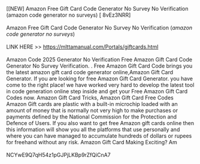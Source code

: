 [[NEW] Amazon Free Gift Card Code Generator No Survey No Verification (amazon code generator no surveys) [ 8vEz3NRR]
<br>
<br>Amazon Free Gift Card Code Generator No Survey No Verification (*amazon code generator no surveys*)
<br>
<br>LINK HERE >> https://mlttamanual.com/Portals/giftcards.html
<br>
<br>Amazon Code 2025 Generator No Verification Free Amazon Gift Card Code Generator No Survey Verification. . Free Amazon Gift Card Code brings you the latest amazon gift card code generator online,Amazon Gift Card Generator.  If you are looking for free Amazon Gift Card Generator.  you have come to the right place! we have worked very hard to develop the latest tool in code generation online step inside and get your Free Amazon Gift Card Codes now.  Amazon Gift Card Tricks, Amazon Gift Card Free Codes  Amazon Gift cards are plastic with a built-in microchip loaded with an amount of money that is normally not very high to make purchases or payments defined by the National Commission for the Protection and Defence of Users.  If you also want to get free Amazon gift cards online then this information will show you all the platforms that use personally and where you can have managed to accumulate hundreds of dollars or rupees for freehand without any risk.  Amazon Gift Card Making Exciting? Am
<br>
<br>NCYwE9Q7qH54z1pGJPjLKBp9rZfQiCnA7
<br>
